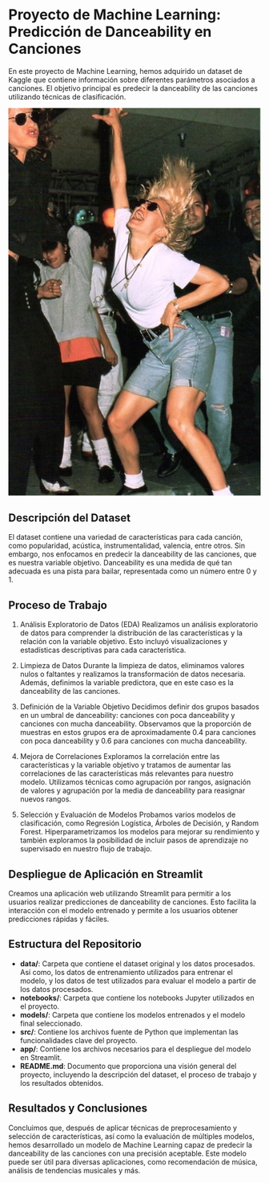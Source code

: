 # Proyecto de Machine Learning: Predicción de Danceability en Canciones
En este proyecto de Machine Learning, hemos adquirido un dataset de Kaggle que contiene información sobre diferentes parámetros asociados a canciones. El objetivo principal es predecir la danceability de las canciones utilizando técnicas de clasificación.

![Texto alternativo](app/baile.jpg)

## Descripción del Dataset
El dataset contiene una variedad de características para cada canción, como popularidad, acústica, instrumentalidad, valencia, entre otros. Sin embargo, nos enfocamos en predecir la danceability de las canciones, que es nuestra variable objetivo. Danceability es una medida de qué tan adecuada es una pista para bailar, representada como un número entre 0 y 1.

## Proceso de Trabajo
1. Análisis Exploratorio de Datos (EDA)
Realizamos un análisis exploratorio de datos para comprender la distribución de las características y la relación con la variable objetivo. Esto incluyó visualizaciones y estadísticas descriptivas para cada característica.

2. Limpieza de Datos
Durante la limpieza de datos, eliminamos valores nulos o faltantes y realizamos la transformación de datos necesaria. Además, definimos la variable predictora, que en este caso es la danceability de las canciones.

3. Definición de la Variable Objetivo
Decidimos definir dos grupos basados en un umbral de danceability: canciones con poca danceability y canciones con mucha danceability. Observamos que la proporción de muestras en estos grupos era de aproximadamente 0.4 para canciones con poca danceability y 0.6 para canciones con mucha danceability.

4. Mejora de Correlaciones
Exploramos la correlación entre las características y la variable objetivo y tratamos de aumentar las correlaciones de las características más relevantes para nuestro modelo. Utilizamos técnicas como agrupación por rangos, asignación de valores y agrupación por la media de danceability para reasignar nuevos rangos.

5. Selección y Evaluación de Modelos
Probamos varios modelos de clasificación, como Regresión Logística, Árboles de Decisión, y Random Forest. Hiperparametrizamos los modelos para mejorar su rendimiento y también exploramos la posibilidad de incluir pasos de aprendizaje no supervisado en nuestro flujo de trabajo.

## Despliegue de Aplicación en Streamlit
Creamos una aplicación web utilizando Streamlit para permitir a los usuarios realizar predicciones de danceability de canciones. Esto facilita la interacción con el modelo entrenado y permite a los usuarios obtener predicciones rápidas y fáciles.


## Estructura del Repositorio
- **data/**: Carpeta que contiene el dataset original y los datos procesados. Así como, los datos de entrenamiento utilizados para entrenar el modelo, y los datos de test utilizados para evaluar el modelo a partir de los datos procesados.
- **notebooks/**: Carpeta que contiene los notebooks Jupyter utilizados en el proyecto.
- **models/**: Carpeta que contiene los modelos entrenados y el modelo final seleccionado.
- **src/**: Contiene los archivos fuente de Python que implementan las funcionalidades clave del proyecto.
- **app/**: Contiene los archivos necesarios para el despliegue del modelo en Streamlit.
- **README.md**: Documento que proporciona una visión general del proyecto, incluyendo la descripción del dataset, el proceso de trabajo y los resultados obtenidos.

## Resultados y Conclusiones
Concluimos que, después de aplicar técnicas de preprocesamiento y selección de características, así como la evaluación de múltiples modelos, hemos desarrollado un modelo de Machine Learning capaz de predecir la danceability de las canciones con una precisión aceptable. Este modelo puede ser útil para diversas aplicaciones, como recomendación de música, análisis de tendencias musicales y más.




